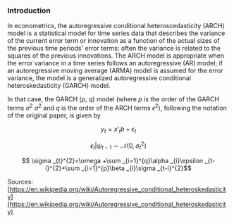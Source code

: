 ### Introduction

In econometrics, the autoregressive conditional heteroscedasticity (ARCH) model is a statistical model for time series data that describes the variance of the current error term or innovation as a function of the actual sizes of the previous time periods' error terms; often the variance is related to the squares of the previous innovations. The ARCH model is appropriate when the error variance in a time series follows an autoregressive (AR) model; if an autoregressive moving average (ARMA) model is assumed for the error variance, the model is a generalized autoregressive conditional heteroskedasticity (GARCH) model.

In that case, the GARCH ($p$, $q$) model (where $p$ is the order of the GARCH terms $\sigma^{2}$ $\sigma ^{2}$ and $q$ is the order of the ARCH terms $\epsilon ^{2}$), following the notation of the original paper, is given by

$$ y_{t}=x'_{t}b+\epsilon _{t}$$

$$ \epsilon _{t}|\psi _{t-1}\sim \mathcal {N}(0,\sigma _{t}^{2})$$

$$ \sigma _{t}^{2}=\omega +\sum _{i=1}^{q}\alpha _{i}\epsilon _{t-i}^{2}+\sum _{i=1}^{p}\beta _{i}\sigma _{t-i}^{2}$$


Sources: [https://en.wikipedia.org/wiki/Autoregressive_conditional_heteroskedasticity](https://en.wikipedia.org/wiki/Autoregressive_conditional_heteroskedasticity)
